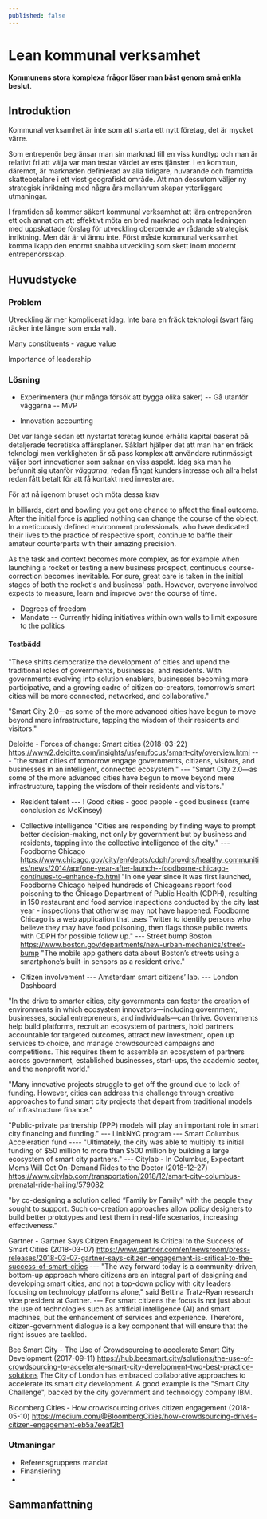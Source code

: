 ```yaml
---
published: false
---
```

# Lean kommunal verksamhet

**Kommunens stora komplexa frågor löser man bäst genom små enkla beslut**. 

## Introduktion

Kommunal verksamhet är inte som att starta ett nytt företag, det är mycket värre. 

Som entrepenör begränsar man sin marknad till en viss kundtyp och man är relativt fri att välja var man testar värdet av ens tjänster. I en kommun, däremot, är marknaden definierad av alla tidigare, nuvarande och framtida skattebetalare i ett visst geografiskt område. Att man dessutom väljer ny strategisk inriktning med några års mellanrum skapar ytterliggare utmaningar. 

I framtiden så kommer säkert kommunal verksamhet att lära entrepenören ett och annat om att effektivt möta en bred marknad och mata ledningen med uppskattade förslag för utveckling oberoende av rådande strategisk inriktning. Men där är vi ännu inte. Först måste kommunal verksamhet komma ikapp den enormt snabba utveckling som skett inom modernt entrepenörsskap. 

## Huvudstycke

### Problem

Utveckling är mer komplicerat idag. Inte bara en fräck teknologi (svart färg räcker inte längre som enda val). 

Many constituents - vague value

Importance of leadership


### Lösning

- Experimentera (hur många försök att bygga olika saker)
-- Gå utanför väggarna
-- MVP

- Innovation accounting

Det var länge sedan ett nystartat företag kunde erhålla kapital baserat på detaljerade teoretiska affärsplaner. Såklart hjälper det att man har en fräck teknologi men verkligheten är så pass komplex att användare rutinmässigt väljer bort innovationer som saknar en viss aspekt. Idag ska man ha befunnit sig utanför *väggarna*, redan fångat kunders intresse och allra helst redan fått betalt för att få kontakt med investerare. 

För att nå igenom bruset och möta dessa krav 

In billiards, dart and bowling you get one chance to affect the final outcome. After the initial force is applied nothing can change the course of the object. In a meticuously defined environment professionals, who have dedicated their lives to the practice of respective sport, continue to baffle their amateur counterparts with their amazing precision. 

As the task and context becomes more complex, as for example when launching a rocket or testing a new business prospect, continuous course-correction becomes inevitable. For sure, great care is taken in the initial stages of both the rocket's and business' path. However, everyone involved expects to measure, learn and improve over the course of time. 

- Degrees of freedom
- Mandate
-- Currently hiding initiatives within own walls to limit exposure to the politics


#### Testbädd
"These shifts democratize the development of cities and upend the traditional roles of governments, businesses, and residents. With governments evolving into solution enablers, businesses becoming more participative, and a growing cadre of citizen co-creators, tomorrow’s smart cities will be more connected, networked, and collaborative."

"Smart City 2.0—as some of the more advanced cities have begun to move beyond mere infrastructure, tapping the wisdom of their residents and visitors."

Deloitte - Forces of change: Smart cities (2018-03-22)
https://www2.deloitte.com/insights/us/en/focus/smart-city/overview.html
--- "the smart cities of tomorrow engage governments, citizens, visitors, and businesses in an intelligent, connected ecosystem."
--- "Smart City 2.0—as some of the more advanced cities have begun to move beyond mere infrastructure, tapping the wisdom of their residents and visitors."
- Resident talent
--- ! Good cities - good people - good business (same conclusion as McKinsey)

- Collective intelligence
"Cities are responding by finding ways to prompt better decision-making, not only by government but by business and residents, tapping into the collective intelligence of the city."
--- Foodborne Chicago https://www.chicago.gov/city/en/depts/cdph/provdrs/healthy_communities/news/2014/apr/one-year-after-launch--foodborne-chicago-continues-to-enhance-fo.html
"In one year since it was first launched, Foodborne Chicago helped hundreds of Chicagoans report food poisoning to the Chicago Department of Public Health (CDPH), resulting in 150 restaurant and food service inspections conducted by the city last year - inspections that otherwise may not have happened. Foodborne Chicago is a web application that uses Twitter to identify persons who believe they may have food poisoning, then flags those public tweets with CDPH for possible follow up."
--- Street bump Boston
https://www.boston.gov/departments/new-urban-mechanics/street-bump
"The mobile app gathers data about Boston’s streets using a smartphone’s built-in sensors as a resident drive."

- Citizen involvement
--- Amsterdam smart citizens’ lab.
--- London Dashboard

"In the drive to smarter cities, city governments can foster the creation of environments in which ecosystem innovators—including government, businesses, social entrepreneurs, and individuals—can thrive. Governments help build platforms, recruit an ecosystem of partners, hold partners accountable for targeted outcomes, attract new investment, open up services to choice, and manage crowdsourced campaigns and competitions. This requires them to assemble an ecosystem of partners across government, established businesses, start-ups, the academic sector, and the nonprofit world."

"Many innovative projects struggle to get off the ground due to lack of funding. However, cities can address this challenge through creative approaches to fund smart city projects that depart from traditional models of infrastructure finance."

"Public-private partnership (PPP) models will play an important role in smart city financing and funding."
--- LinkNYC program
--- Smart Columbus Acceleration fund
---- "Ultimately, the city was able to multiply its initial funding of $50 million to more than $500 million by building a large ecosystem of smart city partners."
--- Citylab - In Columbus, Expectant Moms Will Get On-Demand Rides to the Doctor (2018-12-27)
https://www.citylab.com/transportation/2018/12/smart-city-columbus-prenatal-ride-hailing/579082

"by co-designing a solution called “Family by Family” with the people they sought to support. Such co-creation approaches allow policy designers to build better prototypes and test them in real-life scenarios, increasing effectiveness."

Gartner - Gartner Says Citizen Engagement Is Critical to the Success of Smart Cities (2018-03-07)
https://www.gartner.com/en/newsroom/press-releases/2018-03-07-gartner-says-citizen-engagement-is-critical-to-the-success-of-smart-cities
--- "The way forward today is a community-driven, bottom-up approach where citizens are an integral part of designing and developing smart cities, and not a top-down policy with city leaders focusing on technology platforms alone," said Bettina Tratz-Ryan research vice president at Gartner.
--- For smart citizens the focus is not just about the use of technologies such as artificial intelligence (AI) and smart machines, but the enhancement of services and experience. Therefore, citizen-government dialogue is a key component that will ensure that the right issues are tackled.

Bee Smart City - The Use of Crowdsourcing to accelerate Smart City Development (2017-09-11)
https://hub.beesmart.city/solutions/the-use-of-crowdsourcing-to-accelerate-smart-city-development-two-best-practice-solutions
The City of London has embraced collaborative approaches to accelerate its smart city development. A good example is the "Smart City Challenge", backed by the city government and technology company IBM.

Bloomberg Cities - How crowdsourcing drives citizen engagement (2018-05-10)
https://medium.com/@BloombergCities/how-crowdsourcing-drives-citizen-engagement-eb5a7eeaf2b1


### Utmaningar 

- Referensgruppens mandat
- Finansiering
- 

## Sammanfattning
